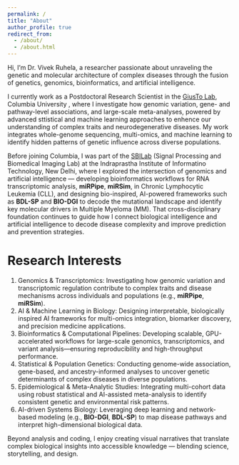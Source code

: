 ```yaml
---
permalink: /
title: "About"
author_profile: true
redirect_from: 
  - /about/
  - /about.html
---
```


Hi, I’m Dr. Vivek Ruhela, a researcher passionate about unraveling the genetic and molecular architecture of complex diseases through the fusion of genetics, genomics, bioinformatics, and artificial intelligence.

I currently work as a Postdoctoral Research Scientist in the [GiusTo Lab](https://www.neurology.columbia.edu/research/research-labs/giusto-lab), Columbia University , where I investigate how genomic variation, gene- and pathway-level associations, and large-scale meta-analyses, powered by advanced sttistical and machine learning approaches to enhence our understanding of complex traits and neurodegenerative diseases. My work integrates whole-genome sequencing, multi-omics, and machine learning to identify hidden patterns of genetic influence across diverse populations.

Before joining Columbia, I was part of the [SBILab](https://sbilab.iiitd.edu.in/) (Signal Processing and Biomedical Imaging Lab) at the Indraprastha Institute of Informatino Technology, New Delhi, where I explored the intersection of genomics and artificial intelligence — developing bioinformatics workflows for RNA transcriptomic analysis, **miRPipe**, **miRSim**, in Chronic Lymphocytic Leukemia (CLL), and designing bio-inspired, AI-powered frameworks such as **BDL-SP** and **BIO-DGI** to decode the mutational landscape and identify key molecular drivers in Multiple Myeloma (MM). That cross-disciplinary foundation continues to guide how I connect biological intelligence and artificial intelligence to decode disease complexity and improve prediction and prevention strategies.

# Research Interests

1.  Genomics & Transcriptomics: Investigating how genomic variation and transcriptomic regulation contribute to complex traits and disease mechanisms across individuals and populations (e.g., **miRPipe**, **miRSim**).
2.  AI & Machine Learning in Biology: Designing interpretable, biologically inspired AI frameworks for multi-omics integration, biomarker discovery, and precision medicine applications.
3.  Bioinformatics & Computational Pipelines: Developing scalable, GPU-accelerated workflows for large-scale genomics, transcriptomics, and variant analysis—ensuring reproducibility and high-throughput performance.
4.  Statistical & Population Genetics: Conducting genome-wide association, gene-based, and ancestry-informed analyses to uncover genetic determinants of complex diseases in diverse populations.
5.  Epidemiological & Meta-Analytic Studies: Integrating multi-cohort data using robust statistical and AI-assisted meta-analysis to identify consistent genetic and environmental risk patterns.
6.  AI-driven Systems Biology: Leveraging deep learning and network-based modeling (e.g., **BIO-DGI**, **BDL-SP**) to map disease pathways and interpret high-dimensional biological data.

Beyond analysis and coding, I enjoy creating visual narratives that translate complex biological insights into accessible knowledge — blending science, storytelling, and design.
